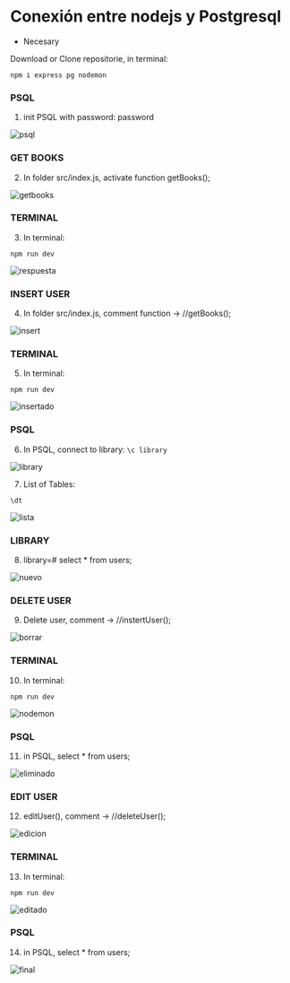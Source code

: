 # Conexión entre nodejs y Postgresql

* Necesary

Download or Clone repositorie, in terminal:

`
npm i express pg nodemon
`

### PSQL

1. init PSQL with password: password

![psql](https://user-images.githubusercontent.com/68760595/152808549-83f9f3c5-c85c-4fba-8460-94693128cbbf.PNG)

### GET BOOKS

2. In folder src/index.js, activate function getBooks();

![getbooks](https://user-images.githubusercontent.com/68760595/152809513-b847f493-aeef-4d7b-b5eb-5e474af0ec24.PNG)

### TERMINAL

3. In terminal:

`
npm run dev
`

![respuesta](https://user-images.githubusercontent.com/68760595/152809877-852f7d71-fc5e-4091-992e-4394578727a7.PNG)

### INSERT USER

4. In folder src/index.js, comment function -> //getBooks();

![insert](https://user-images.githubusercontent.com/68760595/152813525-1abef3b3-2afa-4957-9ba4-5bbee9907c97.PNG)

### TERMINAL

5. In terminal:

`
npm run dev
`

![insertado](https://user-images.githubusercontent.com/68760595/152814271-986c3ad9-6b4c-4c81-80b4-f2e6c9ff4af3.PNG)

### PSQL

6. In PSQL, connect to library:
`
\c library
`

![library](https://user-images.githubusercontent.com/68760595/152814980-96321172-4132-4016-a86d-a41bab93d8ec.PNG)

7. List of Tables:

`
\dt 
`

![lista](https://user-images.githubusercontent.com/68760595/152815601-0da0f1a9-32b8-4ffc-ae1b-77f35931751f.PNG)

### LIBRARY

8. library=# select * from users;

![nuevo](https://user-images.githubusercontent.com/68760595/152819063-0c6d04e5-02b3-4d75-afae-42bd90de2a75.PNG)

### DELETE USER

9. Delete user, comment -> //instertUser();

![borrar](https://user-images.githubusercontent.com/68760595/152823337-963bafaa-0ee2-41f5-a243-62e639dbcc51.PNG)

### TERMINAL

10. In terminal:

`
npm run dev
`

![nodemon](https://user-images.githubusercontent.com/68760595/152824084-dfc1548a-8e52-4a05-a405-64bb986cef06.PNG)

### PSQL

11. in PSQL, select * from users;

![eliminado](https://user-images.githubusercontent.com/68760595/152824393-e11480f0-9a41-4dd1-842d-c5782cb42050.PNG)

### EDIT USER

12. editUser(), comment -> //deleteUser();

![edicion](https://user-images.githubusercontent.com/68760595/152828179-eaf196cc-8f37-497b-a2f8-48049c3b3875.PNG)

### TERMINAL

13. In terminal:

`
npm run dev
`

![editado](https://user-images.githubusercontent.com/68760595/152828613-58e200e6-60fa-4aa5-a0c4-764a1844ad6e.PNG)

### PSQL

14. in PSQL, select * from users;

![final](https://user-images.githubusercontent.com/68760595/152840711-b083daf7-dbcf-4557-a599-3e4e9174e8ac.PNG)









